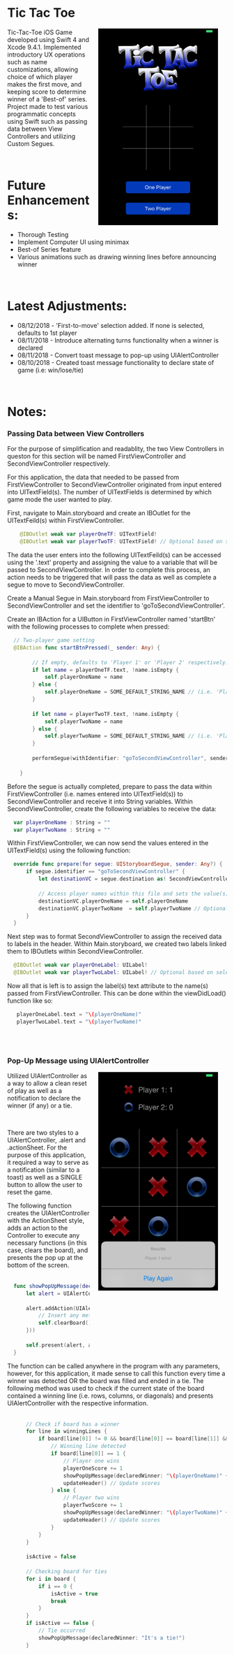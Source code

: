 # Tic Tac Toe

<img align = "right" src = "SampleImages/HomeScreenVC.png" width = "275" height = "450" hspace = "20" alt = "Homescreen" />

Tic-Tac-Toe iOS Game developed using Swift 4 and Xcode 9.4.1. Implemented introductory UX operations such as name customizations, allowing choice of which player makes the first move, and keeping score to determine winner of a 'Best-of' series. 
Project made to test various programmatic concepts using Swift such as passing data between View Controllers and utilizing Custom Segues.
</br>

</br>


<h1>Future Enhancements:</h1>
<ul>
  <li> Thorough Testing </li>
  <li> Implement Computer UI using minimax </li>
  <li> Best-of Series feature </li>
  <li> Various animations such as drawing winning lines before announcing winner </li>
</ul>

</br>

<h1>Latest Adjustments:</h1>
<ul>
  <li> 08/12/2018 - 'First-to-move' selection added. If none is selected, defaults to 1st player </li>
  <li> 08/11/2018 - Introduce alternating turns functionality when a winner is declared </li>
  <li> 08/11/2018 - Convert toast message to pop-up using UIAlertController </li>
  <li> 08/10/2018 - Created toast message functionality to declare state of game (i.e: win/lose/tie) </li>
</ul>


</br>


<h1>Notes:</h1>

<h3>Passing Data between View Controllers </h3>

<p> For the purpose of simplification and readablity, the two View Controllers in queston for this section will be named FirstViewController and SecondViewController respectively. </p>

<p>
  For this application, the data that needed to be passed from FirstViewController to SecondViewController originated from input entered into UITextField(s). The number of UITextFields is determined by which game mode the user wanted to play. 
</p>

<p> 
  First, navigate to Main.storyboard and create an IBOutlet for the UITextFeild(s) within FirstViewController. 
  
```swift
    @IBOutlet weak var playerOneTF: UITextField!
    @IBOutlet weak var playerTwoTF: UITextField! // Optional based on selection (one or two player)
```  

The data the user enters into the following UITextFeild(s) can be accessed using the '.text' property and assigning the value to a variable that will be passed to SecondViewController. In order to complete this process, an action needs to be triggered that will pass the data as well as complete a segue to move to SecondViewController.

Create a Manual Segue in Main.storyboard from FirstViewController to SecondViewController and set the identifier to 'goToSecondViewController'. 

</p>

<p>
  Create an IBAction for a UIButton in FirstViewController named 'startBtn' with the following processes to complete when pressed:  
  
```swift
  // Two-player game setting
  @IBAction func startBtnPressed(_ sender: Any) {
        
        // If empty, defaults to 'Player 1' or 'Player 2' respectively.
        if let name = playerOneTF.text, !name.isEmpty {
            self.playerOneName = name
        } else {
            self.playerOneName = SOME_DEFAULT_STRING_NAME // (i.e. 'Player 1')
        }
        
        if let name = playerTwoTF.text, !name.isEmpty {
            self.playerTwoName = name
        } else {
            self.playerTwoName = SOME_DEFAULT_STRING_NAME // (i.e. 'Player 2')
        }
        
        performSegue(withIdentifier: "goToSecondViewController", sender: self)
        
    }
```

</p>


<p>
  Before the segue is actually completed, prepare to pass the data within FirstViewController (i.e. names entered into UITextField(s)) to SecondViewController and receive it into String variables. 
  Within SecondViewController, create the following variables to receive the data:
  
  ```swift
    var playerOneName : String = ""
    var playerTwoName : String = ""
  ```
  
  Within FirstViewController, we can now send the values entered in the UITextField(s) using the following function:
  
  ```swift
    override func prepare(for segue: UIStoryboardSegue, sender: Any?) {
        if segue.identifier == "goToSecondViewController" {
            let destinationVC = segue.destination as! SecondViewController
            
            // Access player names within this file and sets the value(s) in destination view controller
            destinationVC.playerOneName = self.playerOneName
            destinationVC.playerTwoName  = self.playerTwoName // Optional based on selection (one or two players)
        }
    }
  ```
  
  
  
</p>
 
<p>
  Next step was to format SecondViewController to assign the received data to labels in the header. Within Main.storyboard, we created two labels linked them to IBOutlets within SecondViewController. 
  
  ```swift
    @IBOutlet weak var playerOneLabel: UILabel!
    @IBOutlet weak var playerTwoLabel: UILabel! // Optional based on selection (one or two players)
  ```
 
 Now all that is left is to assign the label(s) text attribute to the name(s) passed from FirstViewController. This can be done within the viewDidLoad() function like so:
 
 ```swift
    playerOneLabel.text = "\(playerOneName)"
    playerTwoLabel.text = "\(playerTwoName)"
 ```
 
</p>







</br>
</br>





<h3> 
  Pop-Up Message using UIAlertController 
</h3>

<p> 
  <img align = "right" src = "SampleImages/TwoPlayerGameWithPopUp.png" width = "275" height = "500" hspace = "20" alt = "TwoPlayerGamePopUp" />
  
  Utilized UIAlertController as a way to allow a clean reset of play as well as a notification to declare the winner (if any) or a tie. 
</p>


</br>

<p>
  
  There are two styles to a UIAlertController, .alert and .actionSheet. For the purpose of this application, it required a way to serve as  a notification (similar to a toast) as well as a SINGLE button to allow the user to reset the game. 
 
</p>

<p>
  The following function creates the UIAlertController with the ActionSheet style, adds an action to the Controller to execute any necessary functions (in this case, clears the board), and presents the pop up at the bottom of the screen. 
  
  ```swift
  
    func showPopUpMessage(declaredWinner : String) {
        let alert = UIAlertController(title: "Results", message: declaredWinner, preferredStyle: .actionSheet)
        
        alert.addAction(UIAlertAction(title: "Play Again", style: .default, handler: { action in
            // Insert any methods to execute upon 'Play Again' selection
            self.clearBoard()
        }))
        
        self.present(alert, animated: true)
    }
  
  ```
  
  
</p>


<p>
  
  
  
  The function can be called anywhere in the program with any parameters, however, for this application, it made sense to call this function every time a winner was detected OR the board was filled and ended in a tie. The following method was used to check if the current state of the board contained a winning line (i.e. rows, columns, or diagonals) and presents UIAlertController with the respective information. 
  
  
  ```swift
  
        // Check if board has a winner
        for line in winningLines {
            if board[line[0]] != 0 && board[line[0]] == board[line[1]] && board[line[1]] == board[line[2]] {
                // Winning line detected
                if board[line[0]] == 1 {
                    // Player one wins
                    playerOneScore += 1
                    showPopUpMessage(declaredWinner: "\(playerOneName)" + " wins!")
                    updateHeader() // Update scores
                } else {
                    // Player two wins
                    playerTwoScore += 1
                    showPopUpMessage(declaredWinner: "\(playerTwoName)" + " wins!")
                    updateHeader() // Update scores
                }
            }
        }
        
        isActive = false
        
        // Checking board for ties
        for i in board {
            if i == 0 {
                isActive = true
                break
            }
        }
        if isActive == false {
            // Tie occurred
            showPopUpMessage(declaredWinner: "It's a tie!")
        }


  
  ```
  
</p>




































